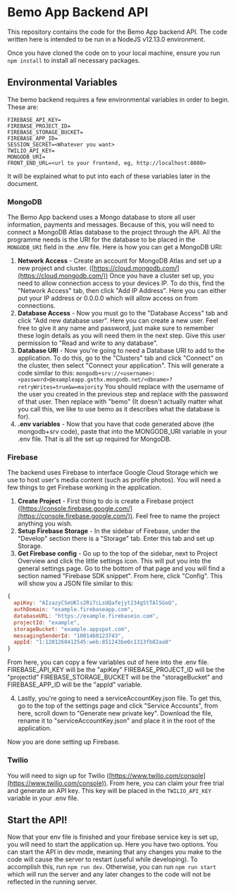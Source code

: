 # Bemo App Backend API
 
This repository contains the code for the Bemo App backend API.
The code written here is intended to be run in a NodeJS v12.13.0 environment.
 
Once you have cloned the code on to your local machine, ensure you run `npm install` to install all necessary packages.
 
## Environmental Variables
 
The bemo backend requires a few environmental variables in order to begin. These are:
 
```
FIREBASE_API_KEY=
FIREBASE_PROJECT_ID=
FIREBASE_STORAGE_BUCKET=
FIREBASE_APP_ID=
SESSION_SECRET=<Whatever you want>
TWILIO_API_KEY=
MONGODB_URI=
FRONT_END_URL=<url to your frontend, eg, http://localhost:8080>
```
 
It will be explained what to put into each of these variables later in the document.
 
### MongoDB
 
The Bemo App backend uses a Mongo database to store all user information, payments and messages. Because of this, you will need to connect a MongoDB Atlas database to the project through the API. All the programme needs is the URI for the database to be placed in the `MONGODB_URI` field in the .env file. Here is how you can get a MongoDB URI:
 
1. **Network Access** - Create an account for MongoDB Atlas and set up a new project and cluster. ([https://cloud.mongodb.com/](https://cloud.mongodb.com/))
  Once you have a cluster set up, you need to allow connection access to your devices IP.
  To do this, find the "Network Access" tab, then click "Add IP Address". Here you can either put your IP address or 0.0.0.0 which will allow access on from connections.
2. **Database Access** - Now you must go to the "Database Access" tab and click "Add new database user". Here you can create a new user. Feel free to give it any name and password, just make sure to remember these login details as you will need them in the next step. Give this user permission to "Read and write to any database".
3. **Database URI** - Now you're going to need a Database URI to add to the application. To do this, go to the "Clusters" tab and click "Connect" on the cluster, then select "Connect your application".
  This will generate a code similar to this: `mongodb+srv://<username>:<password>@exampleapp.gxthx.mongodb.net/<dbname>?retryWrites=true&w=majority`
  You should replace <username> with the username of the user you created in the previous step and replace <password> with the password of that user. Then replace <dbname> with "bemo" (It doesn't actually matter what you call this, we like to use bemo as it describes what the database is for).
4. **.env variables** - Now that you have that code generated above (the mongodb+srv code), paste that into the MONGODB_URI variable in your .env file. That is all the set up required for MongoDB.
 
### Firebase
 
The backend uses Firebase to interface Google Cloud Storage which we use to host user's media content (such as profile photos). You will need a few things to get Firebase working in the application.
 
1. **Create Project** - First thing to do is create a Firebase project ([https://console.firebase.google.com/](https://console.firebase.google.com/)). Feel free to name the project anything you wish.
2. **Setup Firebase Storage** - In the sidebar of Firebase, under the "Develop" section there is a "Storage" tab. Enter this tab and set up Storage.
3. **Get Firebase config** - Go up to the top of the sidebar, next to Project Overview and click the little settings icon. This will put you into the general settings page. Go to the bottom of that page and you will find a section named "Firebase SDK snippet". From here, click "Config". This will show you a JSON file similar to this:
 
  ```js
  {
    apiKey: "AIzazyCSeUKls2Ri7cLsUQafejyt234gStTAlSGoQ",
    authDomain: "example.firebaseapp.com",
    databaseURL: "https://example.firebaseio.com",
    projectId: "example",
    storageBucket: "example.appspot.com",
    messagingSenderId: "1001460123743",
    appId: "1:1201260412545:web:851243be0c1313fb82aa0"
  }
  ```
 
  From here, you can copy a few variables out of here into the .env file.
  FIREBASE_API_KEY will be the "apiKey"
  FIREBASE_PROJECT_ID will be the "projectId"
  FIREBASE_STORAGE_BUCKET will be the "storageBucket"
  and FIREBASE_APP_ID will be the "appId" variable.
 
4. Lastly, you're going to need a serviceAccountKey.json file. To get this, go to the top of the settings page and click "Service Accounts", from here, scroll down to "Generate new private key". Download the file, rename it to "serviceAccountKey.json" and place it in the root of the application.
 
Now you are done setting up Firebase.
 
### Twilio
 
You will need to sign up for Twilio ([https://www.twilio.com/console](https://www.twilio.com/console)). From here, you can claim your free trial and generate an API key. This key will be placed in the `TWILIO_API_KEY` variable in your .env file.
 
## Start the API!
 
Now that your env file is finished and your firebase service key is set up, you will need to start the application up. Here you have two options. You can start the API in dev mode, meaning that any changes you make to the code will cause the server to restart (useful while developing). To accomplish this, run `npm run dev`.
Otherwise, you can run `npm run start` which will run the server and any later changes to the code will not be reflected in the running server.